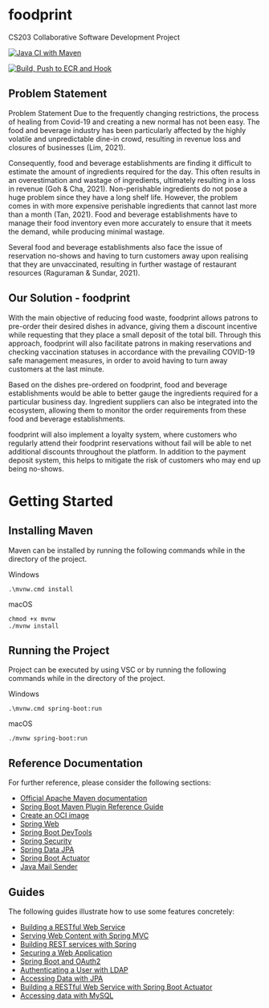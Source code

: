 # foodprint
CS203 Collaborative Software Development Project

[![Java CI with Maven](https://github.com/cs203g2t10/foodprint/actions/workflows/build_only.yml/badge.svg)](https://github.com/cs203g2t10/foodprint/actions/workflows/build_only.yml)

[![Build, Push to ECR and Hook](https://github.com/cs203g2t10/foodprint/actions/workflows/build_ecr_hook.yml/badge.svg?branch=production)](https://github.com/cs203g2t10/foodprint/actions/workflows/build_ecr_hook.yml)

## Problem Statement
Problem Statement
Due to the frequently changing restrictions, the process of healing from Covid-19 and creating a new normal has not been easy. The food and beverage industry has been particularly affected by the highly volatile and unpredictable dine-in crowd, resulting in revenue loss and closures of businesses (Lim, 2021). 

Consequently, food and beverage establishments are finding it difficult to estimate the amount of ingredients required for the day. This often results in an overestimation and wastage of ingredients, ultimately resulting in a loss in revenue (Goh & Cha, 2021). Non-perishable ingredients do not pose a huge problem since they have a long shelf life. However, the problem comes in with more expensive perishable ingredients that cannot last more than a month (Tan, 2021). Food and beverage establishments have to manage their food inventory even more accurately to ensure that it meets the demand, while producing minimal wastage. 

Several food and beverage establishments also face the issue of reservation no-shows and having to turn customers away upon realising that they are unvaccinated, resulting in further wastage of restaurant resources (Raguraman & Sundar, 2021).

## Our Solution - foodprint

With the main objective of reducing food waste, foodprint allows patrons to pre-order their desired dishes in advance, giving them a discount incentive while requesting that they place a small deposit of the total bill. Through this approach, foodprint will also facilitate patrons in making reservations and checking vaccination statuses in accordance with the prevailing COVID-19 safe management measures, in order to avoid having to turn away customers at the last minute. 

Based on the dishes pre-ordered on foodprint, food and beverage establishments would be able to better gauge the ingredients required for a particular business day. Ingredient suppliers can also be integrated into the ecosystem, allowing them to monitor the order requirements from these food and beverage establishments. 

foodprint will also implement a loyalty system, where customers who regularly attend their foodprint reservations without fail will be able to net additional discounts throughout the platform. In addition to the payment deposit system, this helps to mitigate the risk of customers who may end up being no-shows.

# Getting Started

## Installing Maven

Maven can be installed by running the following commands while in the directory of the project.

Windows
```
.\mvnw.cmd install
```

macOS
```
chmod +x mvnw
./mvnw install
```

## Running the Project

Project can be executed by using VSC or by running the following commands while in the directory of the project.

Windows
```
.\mvnw.cmd spring-boot:run
```

macOS
```
./mvnw spring-boot:run
```

## Reference Documentation
For further reference, please consider the following sections:

* [Official Apache Maven documentation](https://maven.apache.org/guides/index.html)
* [Spring Boot Maven Plugin Reference Guide](https://docs.spring.io/spring-boot/docs/2.5.4/maven-plugin/reference/html/)
* [Create an OCI image](https://docs.spring.io/spring-boot/docs/2.5.4/maven-plugin/reference/html/#build-image)
* [Spring Web](https://docs.spring.io/spring-boot/docs/2.5.4/reference/htmlsingle/#boot-features-developing-web-applications)
* [Spring Boot DevTools](https://docs.spring.io/spring-boot/docs/2.5.4/reference/htmlsingle/#using-boot-devtools)
* [Spring Security](https://docs.spring.io/spring-boot/docs/2.5.4/reference/htmlsingle/#boot-features-security)
* [Spring Data JPA](https://docs.spring.io/spring-boot/docs/2.5.4/reference/htmlsingle/#boot-features-jpa-and-spring-data)
* [Spring Boot Actuator](https://docs.spring.io/spring-boot/docs/2.5.4/reference/htmlsingle/#production-ready)
* [Java Mail Sender](https://docs.spring.io/spring-boot/docs/2.5.4/reference/htmlsingle/#boot-features-email)

## Guides
The following guides illustrate how to use some features concretely:

* [Building a RESTful Web Service](https://spring.io/guides/gs/rest-service/)
* [Serving Web Content with Spring MVC](https://spring.io/guides/gs/serving-web-content/)
* [Building REST services with Spring](https://spring.io/guides/tutorials/bookmarks/)
* [Securing a Web Application](https://spring.io/guides/gs/securing-web/)
* [Spring Boot and OAuth2](https://spring.io/guides/tutorials/spring-boot-oauth2/)
* [Authenticating a User with LDAP](https://spring.io/guides/gs/authenticating-ldap/)
* [Accessing Data with JPA](https://spring.io/guides/gs/accessing-data-jpa/)
* [Building a RESTful Web Service with Spring Boot Actuator](https://spring.io/guides/gs/actuator-service/)
* [Accessing data with MySQL](https://spring.io/guides/gs/accessing-data-mysql/)



